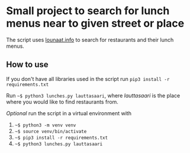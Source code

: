 # Small project to search for lunch menus near to given street or place
The script uses [lounaat.info](https://lounaat.info) to search for restaurants and their lunch menus.

## How to use
If you don't have all libraries used in the script run ```pip3 install -r requirements.txt```

Run ```~$ python3 lunches.py lauttasaari```, where _lauttasaari_ is the place where you would like to find restaurants from.

_Optional_ run the script in a virtual environment with
  1. ```~$ python3 -m venv venv```
  2. ```~$ source venv/bin/activate```
  3. ```~$ pip3 install -r requirements.txt```
  4. ```~$ python3 lunches.py lauttasaari```